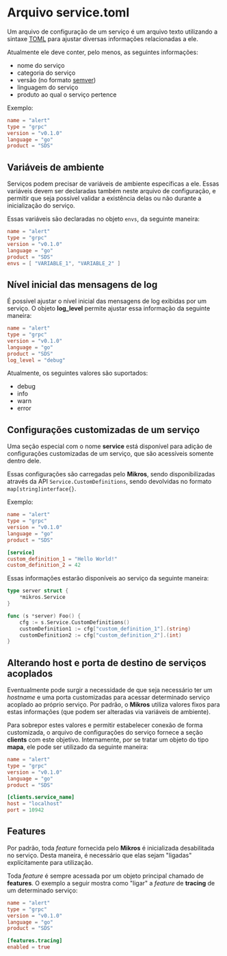 # Arquivo service.toml

Um arquivo de configuração de um serviço é um arquivo texto utilizando a
sintaxe [TOML](https://toml.io/en/) para ajustar diversas informações relacionadas a ele.

Atualmente ele deve conter, pelo menos, as seguintes informações:

* nome do serviço
* categoria do serviço
* versão (no formato [semver](https://semver.org))
* linguagem do serviço
* produto ao qual o serviço pertence

Exemplo:

```toml
name = "alert"
type = "grpc"
version = "v0.1.0"
language = "go"
product = "SDS"
```

## Variáveis de ambiente

Serviços podem precisar de variáveis de ambiente específicas a ele. Essas
variáveis devem ser declaradas também neste arquivo de configuração, e
permitir que seja possível validar a existência delas ou não durante a
inicialização do serviço.

Essas variáveis são declaradas no objeto `envs`, da seguinte maneira:

```toml
name = "alert"
type = "grpc"
version = "v0.1.0"
language = "go"
product = "SDS"
envs = [ "VARIABLE_1", "VARIABLE_2" ]
```

## Nível inicial das mensagens de log

É possível ajustar o nível inicial das mensagens de log exibidas por um
serviço. O objeto **log_level** permite ajustar essa informação da seguinte
maneira:

```toml
name = "alert"
type = "grpc"
version = "v0.1.0"
language = "go"
product = "SDS"
log_level = "debug"
```

Atualmente, os seguintes valores são suportados:

* debug
* info
* warn
* error

## Configurações customizadas de um serviço

Uma seção especial com o nome **service** está disponível para adição de
configurações customizadas de um serviço, que são acessíveis somente dentro
dele.

Essas configurações são carregadas pelo **Mikros**, sendo disponibilizadas
através da API `Service.CustomDefinitions`, sendo devolvidas no formato
`map[string]interface{}`.

Exemplo:

```toml
name = "alert"
type = "grpc"
version = "v0.1.0"
language = "go"
product = "SDS"

[service]
custom_definition_1 = "Hello World!"
custom_definition_2 = 42
```

Essas informações estarão disponíveis ao serviço da seguinte maneira:

```go
type server struct {
	*mikros.Service
}

func (s *server) Foo() {
	cfg := s.Service.CustomDefinitions()
	customDefinition1 := cfg["custom_definition_1"].(string)
	customDefinition2 := cfg["custom_definition_2"].(int)
}
```

## Alterando host e porta de destino de serviços acoplados

Eventualmente pode surgir a necessidade de que seja necessário ter um _hostname_ e
uma porta customizadas para acessar determinado serviço acoplado ao próprio
serviço. Por padrão, o **Mikros** utiliza valores fixos para estas informações
(que podem ser alteradas via variáveis de ambiente).

Para sobrepor estes valores e permitir estabelecer conexão de forma customizada,
o arquivo de configurações do serviço fornece a seção **clients** com este
objetivo. Internamente, por se tratar um objeto do tipo **mapa**, ele pode ser
utilizado da seguinte maneira:

```toml
name = "alert"
type = "grpc"
version = "v0.1.0"
language = "go"
product = "SDS"

[clients.service_name]
host = "localhost"
port = 10942
```

## Features

Por padrão, toda _feature_ fornecida pelo **Mikros** é inicializada desabilitada
no serviço. Desta maneira, é necessário que elas sejam "ligadas" explícitamente
para utilização.

Toda _feature_ é sempre acessada por um objeto principal chamado de **features**.
O exemplo a seguir mostra como "ligar" a _feature_ de **tracing** de um determinado
serviço:

```toml
name = "alert"
type = "grpc"
version = "v0.1.0"
language = "go"
product = "SDS"

[features.tracing]
enabled = true
```
